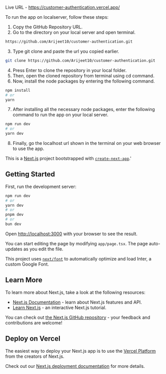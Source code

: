 Live URL - https://customer-authentication.vercel.app/

To run the app on localserver, follow these steps:

1. Copy the GitHub Repository URL.
2. Go to the directory on your local server and open terminal.

```bash
https://github.com/Arijeet10/customer-authentication.git
```

3. Type git clone and paste the url you copied earlier.

```bash
git clone https://github.com/Arijeet10/customer-authentication.git
```

4. Press Enter to clone the repository in your local folder.
5. Then, open the cloned repository from terminal using cd command.
6. Now, install the node packages by entering the following command.

```bash
npm install
# or
yarn
```

7. After installing all the necessary node packages, enter the following command to run the app on your local server.

```bash
npm run dev
# or
yarn dev
```

8. Finally, go the localhost url shown in the terminal on your web browser to use the app.



This is a [Next.js](https://nextjs.org/) project bootstrapped with [`create-next-app`](https://github.com/vercel/next.js/tree/canary/packages/create-next-app).'

## Getting Started

First, run the development server:

```bash
npm run dev
# or
yarn dev
# or
pnpm dev
# or
bun dev
```

Open [http://localhost:3000](http://localhost:3000) with your browser to see the result.

You can start editing the page by modifying `app/page.tsx`. The page auto-updates as you edit the file.

This project uses [`next/font`](https://nextjs.org/docs/basic-features/font-optimization) to automatically optimize and load Inter, a custom Google Font.

## Learn More

To learn more about Next.js, take a look at the following resources:

- [Next.js Documentation](https://nextjs.org/docs) - learn about Next.js features and API.
- [Learn Next.js](https://nextjs.org/learn) - an interactive Next.js tutorial.

You can check out [the Next.js GitHub repository](https://github.com/vercel/next.js/) - your feedback and contributions are welcome!

## Deploy on Vercel

The easiest way to deploy your Next.js app is to use the [Vercel Platform](https://vercel.com/new?utm_medium=default-template&filter=next.js&utm_source=create-next-app&utm_campaign=create-next-app-readme) from the creators of Next.js.

Check out our [Next.js deployment documentation](https://nextjs.org/docs/deployment) for more details.
